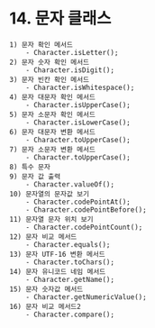 # 14. 문자 클래스
    1) 문자 확인 메서드
        - Character.isLetter();
    2) 문자 숫자 확인 메서드
        - Character.isDigit();
    3) 문자 빈칸 확인 메서드
        - Character.isWhitespace();
    4) 문자 대문자 확인 메서드
        - Character.isUpperCase();
    5) 문자 소문자 확인 메서드
        - Character.isLowerCase();
    6) 문자 대문자 변환 메서드
        - Character.toUpperCase();
    7) 문자 소문자 변환 메서드
        - Character.toUpperCase();
    8) 특수 문자
    9) 문자 값 출력
        - Character.valueOf();
    10) 문자열의 문자값 보기
        - Character.codePointAt();
        - Character.codePointBefore();
    11) 문자열 문자 위치 보기
        - Character.codePointCount();
    12) 문자 비교 메서드
        - Character.equals();
    13) 문자 UTF-16 변환 메서드
        - Character.toChars();
    14) 문자 유니코드 네임 메서드
        - Character.getName();
    15) 문자 숫자값 메서드
        - Character.getNumericValue();
    16) 문자 비교 메서드2
        - Character.compare();